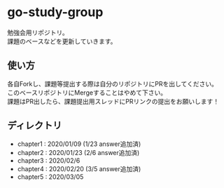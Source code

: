 # go-study-group
勉強会用リポジトリ。  
課題のベースなどを更新していきます。  

## 使い方
各自Forkし、課題等提出する際は自分のリポジトリにPRを出してください。  
このベースリポジトリにMergeすることはやめて下さい。  
課題はPR出したら、課題提出用スレッドにPRリンクの提出をお願いします！

## ディレクトリ
- chapter1 : 2020/01/09 (1/23 answer追加済)
- chapter2 : 2020/01/23 (2/6 answer追加済)
- chapter3 : 2020/02/6
- chapter4 : 2020/02/20 (3/5 answer追加済)
- chapter5 : 2020/03/05